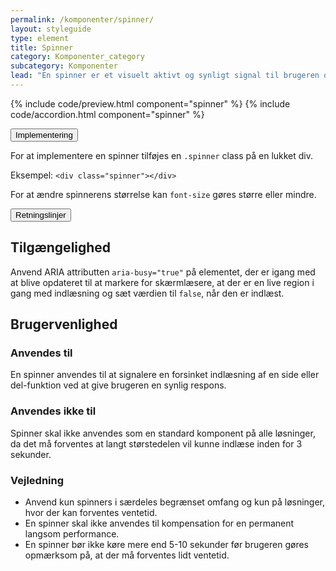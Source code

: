 ```yaml
---
permalink: /komponenter/spinner/
layout: styleguide
type: element
title: Spinner
category: Komponenter_category
subcategory: Komponenter
lead: "En spinner er et visuelt aktivt og synligt signal til brugeren om, at indlæsningen af en side eller delfunktion er forsinket."
---
```


{% include code/preview.html component="spinner" %}
{% include code/accordion.html component="spinner" %}
<div class="accordion accordion-bordered">
  <button class="button-unstyled accordion-button"
      aria-expanded="false" aria-controls="code-spinner-docs">
    Implementering
  </button>
  <div id="code-spinner-docs" aria-hidden="true" class="accordion-content">
    <section>
        <p>For at implementere en spinner tilføjes en <code>.spinner</code> class på en lukket div.</p>
        <p>Eksempel: <code>&lt;div class="spinner"&gt;&lt;/div&gt;</code></p>
        <p>For at ændre spinnerens størrelse kan <code>font-size</code> gøres større eller mindre.</p>
    </section>
  </div>
</div>

<div class="accordion accordion-bordered accordion-docs">
  <button class="button-unstyled accordion-button"
      aria-expanded="true" aria-controls="spinner-docs">
    Retningslinjer
  </button>
  <div id="spinner-docs" class="accordion-content">
     <article>
        <section>
            <h2 class="h4">Tilgængelighed</h2>
            <p>Anvend ARIA attributten <code>aria-busy="true"</code> på elementet, der er igang med at blive opdateret til at markere for skærmlæsere, at der er en live region i gang med indlæsning og sæt værdien til <code>false</code>, når den er indlæst.</p>
        </section>
        <section>
            <h2 class="h4">Brugervenlighed</h2>
            <h3 class="h4">Anvendes til</h3>
            <p>En spinner anvendes til at signalere en forsinket indlæsning af en side eller del-funktion ved at give brugeren en synlig respons.</p>
            <h3 class="h4">Anvendes ikke til</h3>
            <p>Spinner skal ikke anvendes som en standard komponent på alle løsninger, da det må forventes at langt størstedelen vil kunne indlæse inden for 3 sekunder.</p>
            <h3 class="h4">Vejledning</h3>                
            <ul>
                <li>Anvend kun spinners i særdeles begrænset omfang og kun på løsninger, hvor der kan forventes ventetid.</li>
                <li>En spinner skal ikke anvendes til kompensation for en permanent langsom performance.</li>
                <li>En spinner bør ikke køre mere end 5-10 sekunder før brugeren gøres opmærksom på, at der må forventes lidt ventetid. </li>
            </ul>
        </section>
      </article>
  </div>
</div>
